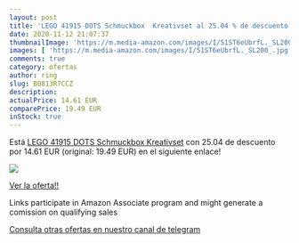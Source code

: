 ```yaml
---
layout: post
title: 'LEGO 41915 DOTS Schmuckbox  Kreativset al 25.04 % de descuento'
date: 2020-11-12 21:07:37
thumbnailImage: 'https://m.media-amazon.com/images/I/51ST6eUbrfL._SL200_.jpg'
images: [ 'https://m.media-amazon.com/images/I/51ST6eUbrfL._SL200_.jpg' ]
comments: true
category: ofertas
author: ring
slug: B0813R7CCZ
description:
actualPrice: 14.61 EUR
comparePrice: 19.49 EUR
inStock: true
---
```


Está [LEGO 41915 DOTS Schmuckbox  Kreativset](https://www.amazon.de/dp/B0813R7CCZ/?tag=redken02-21) con 25.04 de descuento por 14.61 EUR (original: 19.49 EUR) en el siguiente enlace!

[![](https://m.media-amazon.com/images/I/51ST6eUbrfL._SL200_.jpg)](https://www.amazon.de/dp/B0813R7CCZ/?tag=redken02-21)

[Ver la oferta!!](https://www.amazon.de/dp/B0813R7CCZ/?tag=redken02-21)

Links participate in Amazon Associate program and might generate a comission on qualifying sales

[Consulta otras ofertas en nuestro canal de telegram](https://t.me/s/ofertas25)
